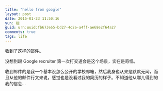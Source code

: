 ```yaml
---
title: "hello from google"
layout: post
date: 2015-01-23 11:50:16
yun: 梗
guid: urn:uuid:fb673e65-bd27-4c2e-a4ff-ae68e2f64a27
comments: true
tags: life
---
```


收到了这样的邮件。

没想到跟 Google recruiter 第一次打交道会是这个场景，实在是奇怪。

收到邮件的是我一个基本没怎么公开的学校邮箱，然后我身也从来是默默无闻，而且从他的邮件行文来说，感觉也是没看过我的简历的样子。不知道他从哪儿得到的我的信息…
